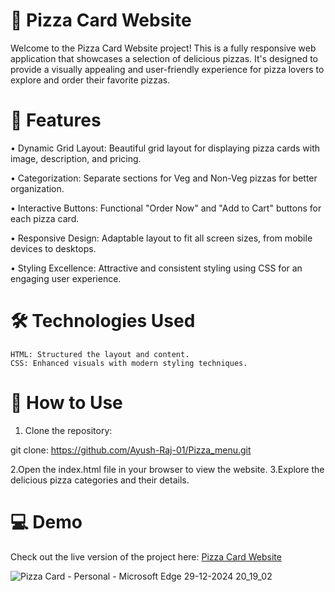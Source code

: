 # 🍕 Pizza Card Website

Welcome to the Pizza Card Website project! This is a fully responsive web application that showcases a selection of delicious pizzas. It's designed to provide a visually appealing and user-friendly experience for pizza lovers to explore and order their favorite pizzas.

# 🌟 Features
   • Dynamic Grid Layout: Beautiful grid layout for displaying pizza cards with image, description, and pricing.
   
   • Categorization: Separate sections for Veg and Non-Veg pizzas for better organization.
   
   • Interactive Buttons: Functional "Order Now" and "Add to Cart" buttons for each pizza card.
   
   • Responsive Design: Adaptable layout to fit all screen sizes, from mobile devices to desktops.
   
   • Styling Excellence: Attractive and consistent styling using CSS for an engaging user experience.

# 🛠️ Technologies Used

    HTML: Structured the layout and content.
    CSS: Enhanced visuals with modern styling techniques.

# 🚀 How to Use

  1. Clone the repository:

   git clone: https://github.com/Ayush-Raj-01/Pizza_menu.git

  2.Open the index.html file in your browser to view the website.
  3.Explore the delicious pizza categories and their details.


# 💻 Demo
  
  Check out the live version of the project here: [Pizza Card Website](https://ayush-raj-01.github.io/Pizza_menu/)
  

![Pizza Card - Personal - Microsoft​ Edge 29-12-2024 20_19_02](https://github.com/user-attachments/assets/75fa44b8-ce1b-4fd4-89e7-5c3d2a66362b)

